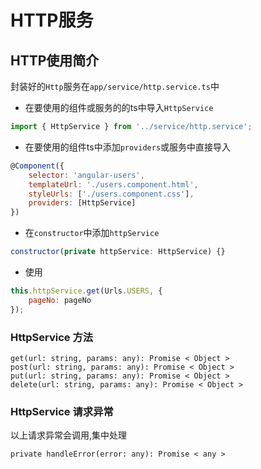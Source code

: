 # HTTP服务

## HTTP使用简介

封装好的`Http`服务在`app/service/http.service.ts`中

* 在要使用的组件或服务的的ts中导入`HttpService`

```js
import { HttpService } from '../service/http.service';
```

* 在要使用的组件ts中添加`providers`或服务中直接导入

```js
@Component({
    selector: 'angular-users',
    templateUrl: './users.component.html',
    styleUrls: ['./users.component.css'],
    providers: [HttpService]
})
```

* 在`constructor`中添加`httpService`

```js
constructor(private httpService: HttpService) {}
```

* 使用

```js
this.httpService.get(Urls.USERS, {
    pageNo: pageNo
});
```

### HttpService 方法

```
get(url: string, params: any): Promise < Object >
post(url: string, params: any): Promise < Object >
put(url: string, params: any): Promise < Object >
delete(url: string, params: any): Promise < Object >
```

### HttpService 请求异常

以上请求异常会调用,集中处理

```
private handleError(error: any): Promise < any >
```




